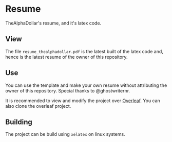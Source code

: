 # Resume
TheAlphaDollar's resume, and it's latex code.

## View
The file `resume_thealphadollar.pdf` is the latest built of the latex code and, hence is the latest resume of the owner of this repository.

## Use
You can use the template and make your own resume without attributing the owner of this repository.
Special thanks to @ghostwriternr.

It is recommended to view and modify the project over [Overleaf](https://www.overleaf.com/read/mkpzzbfrrrfw). You can also clone the overleaf project.

## Building
The project can be build using `xelatex` on linux systems.
